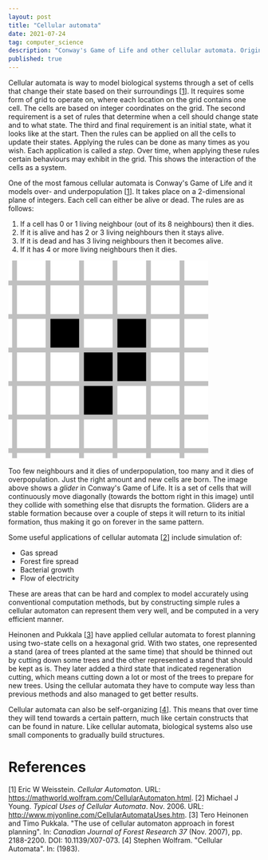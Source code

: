 ```yaml
---
layout: post
title: "Cellular automata"
date: 2021-07-24
tag: computer_science
description: "Conway's Game of Life and other cellular automata. Originally a school essay."
published: true
---
```


Cellular automata is way to model biological systems through a set of cells that change their state based on their surroundings [[1](#cellular)]. It requires some form of grid to operate on, where each location on the grid contains one cell. The cells are based on integer coordinates on the grid. The second requirement is a set of rules that determine when a cell should change state and to what state. The third and final requirement is an initial state, what it looks like at the start. Then the rules can be applied on all the cells to update their states.  Applying the rules can be done as many times as you wish. Each application is called a *step*. Over time, when applying these rules certain behaviours may exhibit in the grid. This shows the interaction of the cells as a system.

One of the most famous cellular automata is Conway's Game of Life and it models over- and underpopulation [[1](#cellular)]. It takes place on a 2-dimensional plane of integers. Each cell can either be alive or dead.  The rules are as follows:

1.  If a cell has 0 or 1 living neighbour (out of its 8 neighbours) then it dies.
2.  If it is alive and has 2 or 3 living neighbours then it stays alive.
3.  If it is dead and has 3 living neighbours then it becomes alive.
4.  If it has 4 or more living neighbours then it dies.

![A glider in Conway's Game of Life](/assets/images/cellular-automata-glider.png)

Too few neighbours and it dies of underpopulation, too many and it dies of overpopulation. Just the right amount and new cells are born. The image above shows a *glider* in Conway's Game of Life. It is a set of cells that will continuously move diagonally (towards the bottom right in this image) until they collide with something else that disrupts the formation. Gliders are a stable formation because over a couple of steps it will return to its initial formation, thus making it go on forever in the same pattern.

Some useful applications of cellular automata [[2](#uses)] include simulation
of:

-   Gas spread
-   Forest fire spread
-   Bacterial growth
-   Flow of electricity

These are areas that can be hard and complex to model accurately using conventional computation methods, but by constructing simple rules a cellular automaton can represent them very well, and be computed in a very efficient manner.

Heinonen and Pukkala [[3](#trees)] have applied cellular automata to forest planning using two-state cells on a hexagonal grid. With two states, one represented a stand (area of trees planted at the same time) that should be thinned out by cutting down some trees and the other represented a stand that should be kept as is. They later added a third state that indicated regeneration cutting, which means cutting down a lot or most of the trees to prepare for new trees. Using the cellular automata they have to compute way less than previous methods and also managed to get better results.

Cellular automata can also be self-organizing [[4](#stephen)]. This means that over time they will tend towards a certain pattern, much like certain constructs that can be found in nature. Like cellular automata, biological systems also use small components to gradually build structures.

# References
<a name="cellular"/> [1] Eric W Weisstein. *Cellular Automaton*. URL: <https://mathworld.wolfram.com/CellularAutomaton.html>.
<a name="uses"/> [2] Michael J Young. *Typical Uses of Cellular Automata*. Nov. 2006. URL: <http://www.mjyonline.com/CellularAutomataUses.htm>.
<a name="trees"/> [3] Tero Heinonen and Timo Pukkala. "The use of cellular automaton approach in forest planning". In: *Canadian Journal of Forest Research 37* (Nov. 2007), pp. 2188-2200. DOI: 10.1139/X07-073.
<a name="stephen"/> [4] Stephen Wolfram. "Cellular Automata". In: (1983).
